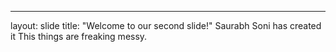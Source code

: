 ---
layout: slide
title: "Welcome to our second slide!"
Saurabh Soni has created it 
This things are freaking messy.
